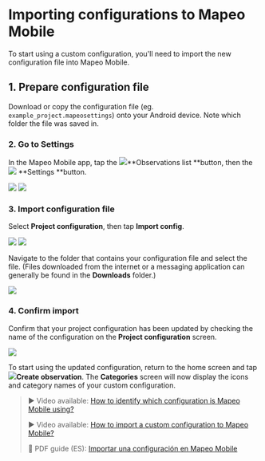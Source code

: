 # Importing configurations to Mapeo Mobile

To start using a custom configuration, you'll need to import the new configuration file into Mapeo Mobile.

## 1. Prepare configuration file

Download or copy the configuration file (eg. `example_project.mapeosettings`) onto your Android device. Note which folder the file was saved in.&#x20;

### 2. Go to Settings

In the Mapeo Mobile app, tap the ![](https://lh3.googleusercontent.com/sJuhav-UxiopvejW74dCagEVgMj\_HSsf\_yjLnfU0Bb9qXzwoaISf2wOkq5JrfgST8j9Jmy-NMRm1CdAblDx3CJJejwkepqbUrxKyhYAsh4NgbZ2L5LK2tTZue9I6s306Cfzpn8NX)**Observations list **button, then the ![](<../../../.gitbook/assets/app icons\_Settings.png>) **Settings **button.

![](<../../../.gitbook/assets/Prancheta 1.png>)  ![](<../../../.gitbook/assets/Prancheta 2.png>)

### 3. Import configuration file

Select **Project configuration**, then tap **Import config**.

![](<../../../.gitbook/assets/Prancheta 3.png>)  ![](../../../.gitbook/assets/Mm\_import\_config\_button.png)

Navigate to the folder that contains your configuration file and select the file. (Files downloaded from the internet or a messaging application can generally be found in the **Downloads** folder.)

![](../../../.gitbook/assets/Mm\_select\_config\_file.png)

### 4. Confirm import

Confirm that your project configuration has been updated by checking the name of the configuration on the **Project configuration** screen.

![](../../../.gitbook/assets/Mm\_updated\_config.png)

To start using the updated configuration, return to the home screen and tap ![](../../../.gitbook/assets/create\_observation.png)**Create observation**. The **Categories** screen will now display the icons and category names of your custom configuration.&#x20;

> ▶ Video available: [How to identify which configuration is Mapeo Mobile using?](https://www.youtube.com/watch?v=SaSxCBGjZiM\&list=PLI10lL3Yr-k2MUMquVTaQxZoiQqfT\_eID\&index=6\&t=65s)
>
> ▶ Video available: [How to import a custom configuration to Mapeo Mobile?](https://www.youtube.com/watch?v=PNodALVTG5w\&list=PLI10lL3Yr-k2MUMquVTaQxZoiQqfT\_eID\&index=7\&t=20s)&#x20;
>
> 📖 PDF guide (ES): [Importar una configuración en Mapeo Mobile](https://drive.google.com/file/d/1hVSjhdzaqps3cLCQ08o6-ai3hymj6as9/view?usp=sharing)
